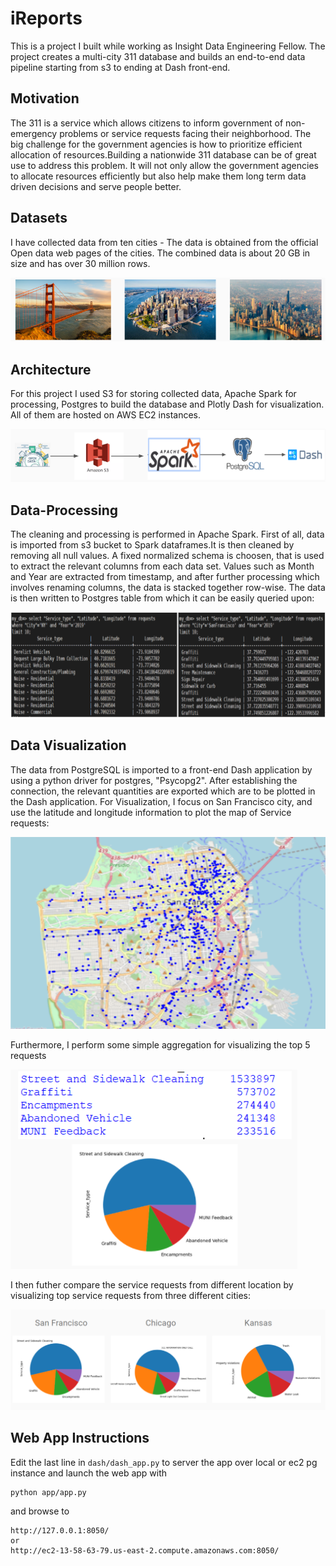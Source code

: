 # iReports

This is a project I built while working as Insight Data Engineering Fellow. The project creates a multi-city 311 database and builds an end-to-end data pipeline starting from s3 to ending at Dash front-end.


## Motivation

The 311 is a service which allows citizens to inform government of non-emergency problems or service requests facing their neighborhood. The big challenge for the government agencies is how to prioritize efficient allocation of resources.Building a nationwide 311 database can be of great use to address this problem. It will not only allow the government agencies to allocate resources efficiently but also help make them long term data driven decisions and serve people better. 


## Datasets

I have collected data from ten cities - The data is obtained from the official Open data web pages of the cities. The combined data is about 20 GB in size and has over 30 million rows.

![alt text](docs/cities.png "hover text")


## Architecture 

For this project I used S3 for storing collected data, Apache Spark for processing, Postgres to build the database and Plotly Dash for visualization. All of them are hosted on AWS EC2 instances.  

![alt text](docs/tech_stack.png "hover text")

## Data-Processing 

The cleaning and processing is performed in Apache Spark. First of all, data is imported from s3 bucket to Spark dataframes.It is then cleaned by removing all null values. A fixed normalized schema is choosen, that is used to extract the relevant columns from each data set. Values such as Month and Year are extracted from timestamp, and after further processing which involves renaming columns, the data is stacked together row-wise. The data is then written to Postgres table from which it can be easily queried upon:

![alt text](docs/db_queries.png "hover text")


## Data Visualization

The data from PostgreSQL is imported to a front-end Dash application by using a python driver for postgres, "Psycopg2". After establishing the connection, the relevant quantities are exported which are to be plotted in the Dash application. For Visualization, I focus on San Francisco city, and use the latitude and longitude information to plot the map of Service requests:

![alt text](docs/map1.png "hover text")

Furthermore, I perform some simple aggregation for visualizing the top 5 requests

![alt text](docs/sf_5.png "hover text")

I then futher compare the service requests from different location by visualizing top service requests from three different cities:

![alt text](docs/compare_3.png "hover text")



## Web App Instructions 

Edit the last line in `dash/dash_app.py` to server the app over local or ec2 pg instance and launch the web app with 
```
python app/app.py 
```
and browse to 
```
http://127.0.0.1:8050/
or
http://ec2-13-58-63-79.us-east-2.compute.amazonaws.com:8050/
```
